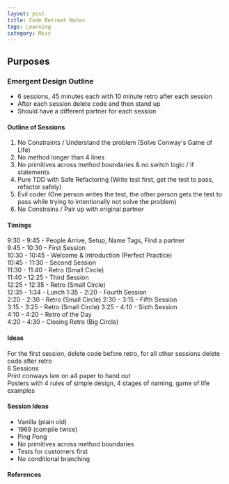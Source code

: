 ```yaml
---
layout: post
title: Code Retreat Notes
tags: Learning
category: Misc
---
```

## Purposes

### Emergent Design Outline

- 6 sessions, 45 minutes each with 10 minute retro after each session  
- After each session delete code and then stand up  
- Should have a different partner for each session  

#### Outline of Sessions

1. No Constraints / Understand the problem (Solve Conway's Game of Life)  
2. No method longer than 4 lines   
3. No primitives across method boundaries & no switch logic / if statements  
4. Pure TDD with Safe Refactoring (Write test first, get the test to pass, refactor safely)    
5. Evil coder (One person writes the test, the other person gets the test to pass while trying to intentionally not solve the problem)   
6. No Constrains / Pair up with original partner  

#### Timings

9:30 - 9:45 	- People Arrive, Setup, Name Tags, Find a partner  
9:45 - 10:30 	- First Session  
10:30 - 10:45 	- Welcome & Introduction (Perfect Practice)  
10:45 - 11:30 	- Second Session  
11:30 - 11:40 	- Retro (Small Circle)  
11:40 - 12:25 	- Third Session  
12:25 - 12:35 	- Retro (Small Circle)  
12:35 - 1:34 	- Lunch
1:35 - 2:20 	- Fourth Session  
2:20 - 2:30 	- Retro (Small Circle) 
2:30 - 3:15	- Fifth Session  
3:15 - 3:25	- Retro (Small Circle) 
3:25 - 4:10	- Sixth Session  
4:10 - 4:20	- Retro of the Day  
4:20 - 4:30	- Closing Retro (Big Circle)  

#### Ideas 

For the first session, delete code before retro, for all other sessions delete code after retro  
6 Sessions   
Print conways law on a4 paper to hand out  
Posters with 4 rules of simple design, 4 stages of naming, game of life examples  

#### Session Ideas ####

- Vanilla (plain old)  
- 1969 (compile twice)
- Ping Pong  
- No primitives across method boundaries  
- Tests for customers first  
- No conditional branching  


#### References ####

